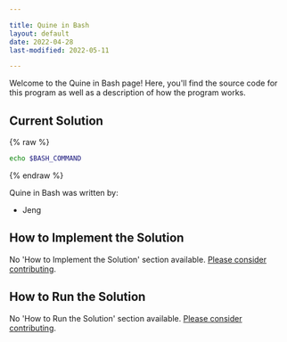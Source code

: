 ```yaml
---

title: Quine in Bash
layout: default
date: 2022-04-28
last-modified: 2022-05-11

---
```


Welcome to the Quine in Bash page! Here, you'll find the source code for this program as well as a description of how the program works.

## Current Solution

{% raw %}

```bash
echo $BASH_COMMAND
```

{% endraw %}

Quine in Bash was written by:

- Jeng

## How to Implement the Solution

No 'How to Implement the Solution' section available. [Please consider contributing](https://github.com/TheRenegadeCoder/sample-programs-website).

## How to Run the Solution

No 'How to Run the Solution' section available. [Please consider contributing](https://github.com/TheRenegadeCoder/sample-programs-website).